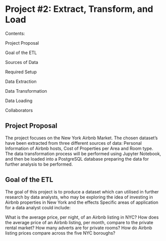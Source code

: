 # Project #2: Extract, Transform, and Load

Contents:

Project Proposal

Goal of the ETL

Sources of Data

Required Setup

Data Extraction

Data Transformation

Data Loading

Collaborators

## Project Proposal

The project focuses on the New York Airbnb Market. 
The chosen dataset’s have been extracted from three different sources of data: Personal Information of Airbnb hosts, Cost of Properties per Area and Room type. The data transformation process will be performed using Jupyter Notebook, and then be loaded into a PostgreSQL database preparing the data for further analysis to be performed.


## Goal of the ETL

The goal of this project is to produce a dataset which can utilised in further research by data analysts, who may be exploring the idea of investing in Airbnb properties in New York and the effects
 Specific areas of application for a data analyst could include:

What is the average price, per night, of an Airbnb listing in NYC?
How does the average price of an Airbnb listing, per month, compare to the private rental market?
How many adverts are for private rooms?
How do Airbnb listing prices compare across the five NYC boroughs?



